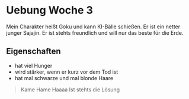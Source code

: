 # Uebung Woche 3
Mein Charakter heißt Goku und kann KI-Bälle schießen. Er ist ein netter junger Sajajin. Er ist stehts freundlich und will nur das beste für die Erde.

## Eigenschaften
* hat viel Hunger
* wird stärker, wenn er kurz vor dem Tod ist
* hat mal schwarze und mal blonde Haare

> Kame Hame Haaaa
> Ist stehts die Lösung

<img scr="https://cdn.pixabay.com/photo/2016/08/21/21/51/anime-1610872_960_720.jpg">